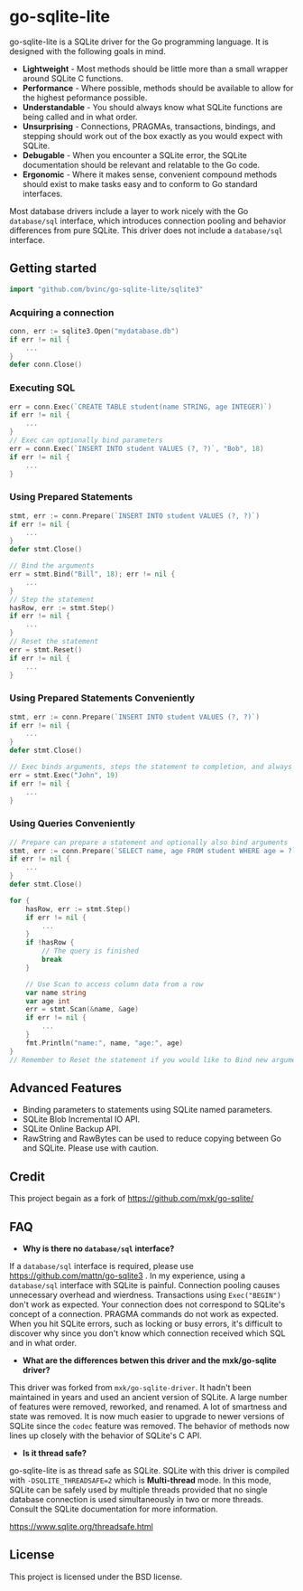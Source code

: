# go-sqlite-lite

go-sqlite-lite is a SQLite driver for the Go programming language.  It is designed with the following goals in mind.

* **Lightweight** - Most methods should be little more than a small wrapper around SQLite C functions.
* **Performance** - Where possible, methods should be available to allow for the highest peformance possible.
* **Understandable** - You should always know what SQLite functions are being called and in what order.
* **Unsurprising** - Connections, PRAGMAs, transactions, bindings, and stepping should work out of the box exactly as you would expect with SQLite.
* **Debugable** - When you encounter a SQLite error, the SQLite documentation should be relevant and relatable to the Go code.
* **Ergonomic** - Where it makes sense, convenient compound methods should exist to make tasks easy and to conform to Go standard interfaces.

Most database drivers include a layer to work nicely with the Go `database/sql` interface, which introduces connection pooling and behavior differences from pure SQLite.  This driver does not include a `database/sql` interface.

## Getting started

```go
import "github.com/bvinc/go-sqlite-lite/sqlite3"
```

### Acquiring a connection
```go
conn, err := sqlite3.Open("mydatabase.db")
if err != nil {
	...
}
defer conn.Close()
```

### Executing SQL
```go
err = conn.Exec(`CREATE TABLE student(name STRING, age INTEGER)`)
if err != nil {
	...
}
// Exec can optionally bind parameters
err = conn.Exec(`INSERT INTO student VALUES (?, ?)`, "Bob", 18)
if err != nil {
	...
}
```

### Using Prepared Statements
```go
stmt, err := conn.Prepare(`INSERT INTO student VALUES (?, ?)`)
if err != nil {
	...
}
defer stmt.Close()

// Bind the arguments
err = stmt.Bind("Bill", 18); err != nil {
	...
}
// Step the statement
hasRow, err := stmt.Step()
if err != nil {
	...
}
// Reset the statement
err = stmt.Reset()
if err != nil {
	...
}
```

### Using Prepared Statements Conveniently
```go
stmt, err := conn.Prepare(`INSERT INTO student VALUES (?, ?)`)
if err != nil {
	...
}
defer stmt.Close()

// Exec binds arguments, steps the statement to completion, and always resets the statement
err = stmt.Exec("John", 19)
if err != nil {
	...
}
```

### Using Queries Conveniently
```go
// Prepare can prepare a statement and optionally also bind arguments
stmt, err := conn.Prepare(`SELECT name, age FROM student WHERE age = ?`, 18)
if err != nil {
	...
}
defer stmt.Close()

for {
	hasRow, err := stmt.Step()
	if err != nil {
		...
	}
	if !hasRow {
		// The query is finished
		break
	}

	// Use Scan to access column data from a row
	var name string
	var age int
	err = stmt.Scan(&name, &age)
	if err != nil {
		...
	}
	fmt.Println("name:", name, "age:", age)
}
// Remember to Reset the statement if you would like to Bind new arguments and reuse the prepared staement
```

## Advanced Features
* Binding parameters to statements using SQLite named parameters.
* SQLite Blob Incremental IO API.
* SQLite Online Backup API.
* RawString and RawBytes can be used to reduce copying between Go and SQLite.  Please use with caution.

## Credit
This project begain as a fork of https://github.com/mxk/go-sqlite/

## FAQ

* **Why is there no `database/sql` interface?**

If a `database/sql` interface is required, please use https://github.com/mattn/go-sqlite3 .  In my experience, using a `database/sql` interface with SQLite is painful.  Connection pooling causes unnecessary overhead and wierdness.  Transactions using `Exec("BEGIN")` don't work as expected.  Your connection does not correspond to SQLite's concept of a connection.  PRAGMA commands do not work as expected.  When you hit SQLite errors, such as locking or busy errors, it's difficult to discover why since you don't know which connection received which SQL and in what order.

* **What are the differences betwen this driver and the mxk/go-sqlite driver?**

This driver was forked from `mxk/go-sqlite-driver`.  It hadn't been maintained in years and used an ancient version of SQLite.  A large number of features were removed, reworked, and renamed.  A lot of smartness and state was removed.  It is now much easier to upgrade to newer versions of SQLite since the `codec` feature was removed.  The behavior of methods now lines up closely with the behavior of SQLite's C API.

* **Is it thread safe?**

go-sqlite-lite is as thread safe as SQLite.  SQLite with this driver is compiled with `-DSQLITE_THREADSAFE=2` which is **Multi-thread** mode.  In this mode, SQLite can be safely used by multiple threads provided that no single database connection is used simultaneously in two or more threads.  Consult the SQLite documentation for more information.

https://www.sqlite.org/threadsafe.html

## License
This project is licensed under the BSD license.
